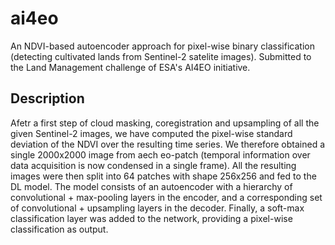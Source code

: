 # ai4eo

An NDVI-based autoencoder approach for pixel-wise binary classification (detecting cultivated lands from Sentinel-2 satelite images). Submitted to the Land Management challenge of ESA's AI4EO initiative.

## Description
Afetr a first step of cloud masking, coregistration and upsampling of all the given Sentinel-2 images, we have computed the pixel-wise standard deviation of the NDVI over the resulting time series. We therefore obtained a single 2000x2000 image from aech eo-patch (temporal information over data acquisition is now condensed in a single frame). All the resulting images were then split into 64 patches with shape 256x256 and fed to the DL model. The model consists of an autoencoder with a hierarchy of convolutional + max-pooling layers in the encoder, and a corresponding set of convolutional + upsampling layers in the decoder. Finally, a soft-max classification layer was added to the network, providing a pixel-wise classification as output.
